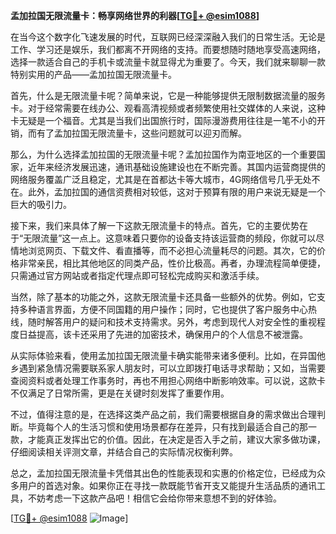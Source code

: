 **孟加拉国无限流量卡：畅享网络世界的利器[[TG💪+ @esim1088](https://t.me/s/esim1088)]**

在当今这个数字化飞速发展的时代，互联网已经深深融入我们的日常生活。无论是工作、学习还是娱乐，我们都离不开网络的支持。而要想随时随地享受高速网络，选择一款适合自己的手机卡或流量卡就显得尤为重要了。今天，我们就来聊聊一款特别实用的产品——孟加拉国无限流量卡。

首先，什么是无限流量卡呢？简单来说，它是一种能够提供无限制数据流量的服务卡。对于经常需要在线办公、观看高清视频或者频繁使用社交媒体的人来说，这种卡无疑是一个福音。尤其是当我们出国旅行时，国际漫游费用往往是一笔不小的开销，而有了孟加拉国无限流量卡，这些问题就可以迎刃而解。

那么，为什么选择孟加拉国的无限流量卡呢？孟加拉国作为南亚地区的一个重要国家，近年来经济发展迅速，通讯基础设施建设也在不断完善。其国内运营商提供的网络服务覆盖广泛且稳定，尤其是在首都达卡等大城市，4G网络信号几乎无处不在。此外，孟加拉国的通信资费相对较低，这对于预算有限的用户来说无疑是一个巨大的吸引力。

接下来，我们来具体了解一下这款无限流量卡的特点。首先，它的主要优势在于“无限流量”这一点上。这意味着只要你的设备支持该运营商的频段，你就可以尽情地浏览网页、下载文件、看直播等，而不必担心流量耗尽的问题。其次，它的价格非常亲民，相比其他地区的同类产品，性价比极高。再者，办理流程简单便捷，只需通过官方网站或者指定代理点即可轻松完成购买和激活手续。

当然，除了基本的功能之外，这款无限流量卡还具备一些额外的优势。例如，它支持多种语言界面，方便不同国籍的用户操作；同时，它也提供了客户服务中心热线，随时解答用户的疑问和技术支持需求。另外，考虑到现代人对安全性的重视程度日益提高，该卡还采用了先进的加密技术，确保用户的个人信息不被泄露。

从实际体验来看，使用孟加拉国无限流量卡确实能带来诸多便利。比如，在异国他乡遇到紧急情况需要联系家人朋友时，可以立即拨打电话寻求帮助；又如，当需要查阅资料或者处理工作事务时，再也不用担心网络中断影响效率。可以说，这款卡不仅满足了日常所需，更是在关键时刻发挥了重要作用。

不过，值得注意的是，在选择这类产品之前，我们需要根据自身的需求做出合理判断。毕竟每个人的生活习惯和使用场景都存在差异，只有找到最适合自己的那一款，才能真正发挥出它的价值。因此，在决定是否入手之前，建议大家多做功课，仔细阅读相关评测文章，并结合自己的实际情况权衡利弊。

总之，孟加拉国无限流量卡凭借其出色的性能表现和实惠的价格定位，已经成为众多用户的首选对象。如果你正在寻找一款既能节省开支又能提升生活品质的通讯工具，不妨考虑一下这款产品吧！相信它会给你带来意想不到的好体验。

[[TG💪+ @esim1088](https://t.me/s/esim1088) ![Image](https://i.postimg.cc/4NQfJmqS/Snipaste-2025-05-13-00-14-12.png)]